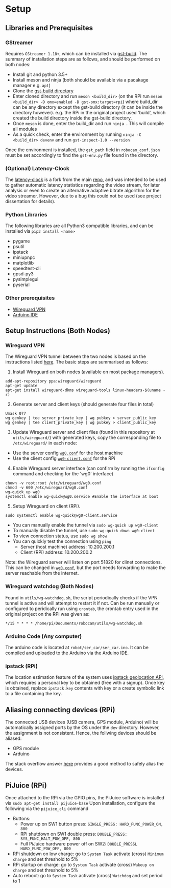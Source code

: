 
# Setup

## Libraries and Prerequisites

### GStreamer

Requires `GStreamer 1.18+`, which can be installed via [gst-build](https://gstreamer.freedesktop.org/documentation/installing/building-from-source-using-meson.html?gi-language=c). The summary of installation steps are as follows, and should be performed on both nodes:

- Install git and python 3.5+
- Install meson and ninja (both should be available via a pacakage manager e.g. `apt`)
- Clone the [gst-build directory](https://github.com/GStreamer/gst-build)
- Enter cloned directory and run `meson <build_dir>` (on the RPi run `meson <build_dir> -D omx=enabled -D gst-omx:target=rpi`) where build_dir can be any directory except the gst-build directory (it can be inside the directory however). e.g. the RPi in the original project used 'build', which created the build directory inside the gst-build directory.
- Once `meson` is done, enter the build_dir and run `ninja `. This will compile all modules
- As a quick check, enter the environment by running `ninja -C <build_dir> devenv` and run `gst-inspect-1.0 --version`

Once the environment is installed, the `gst_path` field in `robocam_conf.json` must be set accordingly to find the `gst-env.py` file found in the directory.

### (Optional) Latency-Clock

The [latency-clock](https://github.com/tharuraht/latency-clock) is a fork from the main [repo](https://github.com/stb-tester/latency-clock), and was intended to be used to gather automatic latency statistics regarding the video stream, for later analysis or even to create an alternative adaptive bitrate algorithm for the video streamer. However, due to a bug this could not be used (see project dissertation for details).

### Python Libraries

The following libraries are all Python3 compatible libraries, and can be installed via `pip3 install <name>`

- pygame
- psutil
- ipstack
- miniupnpc
- matplotlib
- speedtest-cli
- gpsd-py3
- pysimplegui
- pyserial

### Other prerequisites

- [Wireguard VPN](https://www.wireguard.com/install/)
- [Arduino IDE](https://www.arduino.cc/en/software)

## Setup Instructions (Both Nodes)

### Wireguard VPN

The Wireguard VPN tunnel between the two nodes is based on the instructions listed [here](https://www.ckn.io/blog/2017/11/14/wireguard-vpn-typical-setup/). The basic steps are summarised as follows:

1. Install Wireguard on both nodes (available on most package managers).

  ```
  add-apt-repository ppa:wireguard/wireguard
  apt-get update
  apt-get install wireguard-dkms wireguard-tools linux-headers-$(uname -r)
  ```

2. Generate server and client keys (should generate four files in total)

  ```
  Umask 077
  wg genkey | tee server_private_key | wg pubkey > server_public_key
  wg genkey | tee client_private_key | wg pubkey > client_public_key
  ```

3. Update Wireguard server and client files (found in this repository at `utils/wireguard/`) with generated keys, copy the corresponding file to `/etc/wireguard/` in each node:

  - Use the server config [`wg0.conf`](utils/wireguard/wg0.conf) for the host machine
  - Use the client config [`wg0-client.conf`](utils/wireguard/wg0-client.conf) for the RPi

4. Enable Wireguard server interface (can confirm by running the `ifconfig` command and checking for the 'wg0' interface)

  ```
  chown -v root:root /etc/wireguard/wg0.conf
  chmod -v 600 /etc/wireguard/wg0.conf
  wg-quick up wg0
  systemctl enable wg-quick@wg0.service #Enable the interface at boot
  ```

5. Setup Wireguard on client (RPi).

  ```
  sudo systemctl enable wg-quick@wg0-client.service
  ```

  - You can manually enable the tunnel via `sudo wg-quick up wg0-client`
  - To manually disable the tunnel, use `sudo wg-quick down wg0-client`
  - To view connection status, use `sudo wg show`
  - You can quickly test the connection using `ping`
    - Server (host machine) address: 10.200.200.1
    - Client (RPi) address: 10.200.200.2

Note: the Wireguard server will listen on port 51820 for clinet connections. This can be changed in [`wg0.conf`](utils/wireguard/wg0.conf), but the port needs forwarding to make the server reachable from the internet.

### Wireguard watchdog (Both Nodes)

Found in `utils/wg-watchdog.sh`, the script periodically checks if the VPN tunnel is active and will attempt to restart it if not.
Can be run manually or configured to peridically run using `crontab`, the crontab entry used in the original project on the RPi was given as:

```
*/15 * * * * /home/pi/Documents/robocam/utils/wg-watchdog.sh
```

### Arduino Code (Any computer)

The arduino code is located at `robot/ser_car/ser_car.ino`. It can be compiled and uploaded to the Arduino via the Arduino IDE.

### ipstack (RPi)

The location estimation feature of the system uses [ipstack geolocation API](https://ipstack.com/), which requires a personal key to be obtained (free with a signup). Once key is obtained, replace `ipstack.key` contents with key or a create symbolic link to a file containing the key.

## Aliasing connecting devices (RPi)

The connected USB devices (USB camera, GPS module, Arduino) will be automatically assigned ports by the OS under the `dev` directory. However, the assignment is not consistent. Hence, the follwing devices should be aliased:

- GPS module
- Arduino

The stack overflow answer [here](https://unix.stackexchange.com/questions/66901/how-to-bind-usb-device-under-a-static-name) provides a good method to safely alias the devices.

## PiJuice (RPi)

Once attached to the RPi via the GPIO pins, the PiJuice software is installed via `sudo apt-get install pijuice-base`
Upon installation, configure the following via the `pijuice_cli` command

- Buttons:
  - Power up on SW1 button press: `SINGLE_PRESS: HARD_FUNC_POWER_ON, 800`
  - RPi shutdown on SW1 double press: `DOUBLE_PRESS: SYS_FUNC_HALT_POW_OFF, 800`
  - Full PiJuice hardware power off on SW2: `DOUBLE_PRESSL HARD_FUNC_POW_OFF, 800`
- RPi shutdown on low charge: go to `System Task` activate (cross) `Minimum charge` and set threshold to 5%
- RPi startup on charge: go to `System Task` activate (cross) `Wakeup on charge` and set threshold to 5%
- Auto reboot: go to `System Task` activate (cross) `Watchdog` and set period to 1
